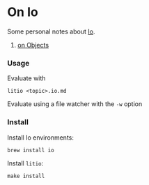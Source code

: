 # On Io

Some personal notes about [Io][1].

1. [on Objects](objects.io.md)

### Usage

Evaluate with

    litio <topic>.io.md

Evaluate using a file watcher with the `-w` option

### Install

Install Io environments:

    brew install io

Install `litio`:

    make install

[1]: http://iolanguage.org/
